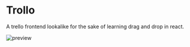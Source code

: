 # Trollo

A trello frontend lookalike for the sake of learning drag and drop in react.

![preview](http://i.imgur.com/Yvr41gE.gif)
